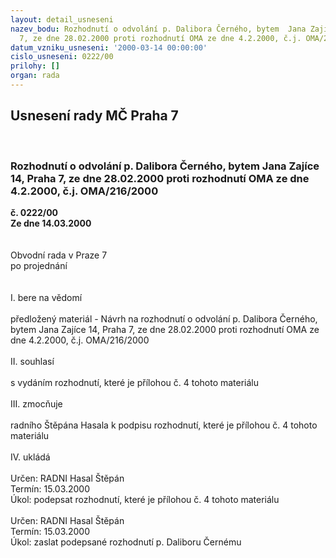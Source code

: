 ```yaml
---
layout: detail_usneseni
nazev_bodu: Rozhodnutí o odvolání p. Dalibora Černého, bytem  Jana Zajíce 14, Praha
  7, ze dne 28.02.2000 proti rozhodnutí OMA ze dne 4.2.2000, č.j. OMA/216/2000
datum_vzniku_usneseni: '2000-03-14 00:00:00'
cislo_usneseni: 0222/00
prilohy: []
organ: rada
---
```

<div id="ucUsn_pList" class="usn">
	<span><h2>Usnesení rady MČ Praha 7 </h2>
<br></span><div class="standBody">
<span><h3>Rozhodnutí o odvolání p. Dalibora Černého, bytem  Jana Zajíce 14, Praha 7, ze dne 28.02.2000 proti rozhodnutí OMA ze dne 4.2.2000, č.j. OMA/216/2000</h3></span><div class="center">
		<strong>č. 0222/00</strong><br>
	</div>
<div class="center">
		<strong>Ze dne 14.03.2000</strong><br><br>
	</div>
<br>Obvodní rada v Praze 7<br>po projednání<br><br><br>I.	bere na vědomí<br><br> předložený materiál - Návrh na rozhodnutí o odvolání p. Dalibora Černého, bytem Jana Zajíce 14, Praha 7, ze dne 28.02.2000 proti rozhodnutí OMA ze dne 4.2.2000, č.j. OMA/216/2000<br><br>II.	souhlasí <br><br>s vydáním rozhodnutí, které je přílohou č. 4 tohoto materiálu<br><br>III.	zmocňuje <br><br>radního Štěpána Hasala k podpisu rozhodnutí, které je přílohou č. 4 tohoto materiálu<br><br>IV.	ukládá <br><br> Určen:	     	RADNI Hasal Štěpán<br>Termín: 15.03.2000<br>Úkol:	podepsat rozhodnutí, které je přílohou č. 4 tohoto materiálu<br> <br> Určen:	     	RADNI Hasal Štěpán<br>Termín: 15.03.2000<br>Úkol:	zaslat podepsané rozhodnutí p. Daliboru Černému<br>
</div>
</div>